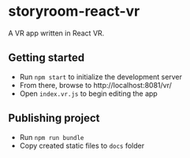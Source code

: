 # storyroom-react-vr
A VR app written in React VR.

## Getting started

* Run `npm start` to initialize the development server
* From there, browse to http://localhost:8081/vr/
* Open `index.vr.js` to begin editing the app

## Publishing project

* Run `npm run bundle`
* Copy created static files to `docs` folder
